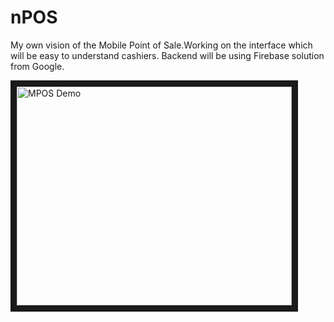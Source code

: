 # nPOS
My own vision of the Mobile Point of Sale.Working on the interface which will be easy to understand cashiers. Backend will be using Firebase solution from Google.

<a href="http://www.youtube.com/watch?feature=player_embedded&v=lZasZnhZMHE
" target="_blank"><img src="http://img.youtube.com/vi/lZasZnhZMHE/0.jpg" 
alt="MPOS Demo" width="440" height="350" border="10" /></a>
